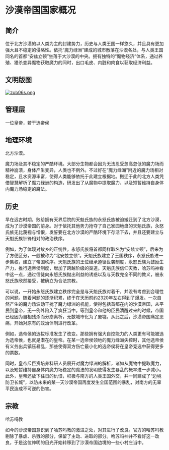 # 沙漠帝国国家概况

## 简介

位于北方沙漠的以人类为主的封建势力，历史与人类王国一样悠久，并且具有更加强大且不稳定的侵略性。依托“魔力绿洲”建成的城市散落在沙漠各处，与人类王国同名的首都“安兹立顿”坐落于大沙漠的中央。拥有独特的“魔物经济”体系，通过养殖、猎杀变异魔物获取魔力的同时，出口毛皮、内脏和肉食以获取经济利益。

## 文明版图

[![zob06s.png](https://s1.ax1x.com/2022/12/15/zob06s.png)](https://imgse.com/i/zob06s)

## 管理层

一位皇帝，若干选帝侯

## 地理环境

北方沙漠。

魔力场及其不稳定的严酷环境。大部分生物都会因为无法忍受忽高忽低的魔力场而精神崩溃，身体产生变异，人类也不例外。不过好在“魔力绿洲”附近的魔力场相对稳定，且水资源丰富，使得人类能够依托于此建立根据地。搬迁于此的北方人类凭借智慧解析了魔力绿洲的构造，研发出了从魔物中提取魔力，以及短暂维持自身体内魔力场稳定的魔法。

## 历史

早在远古时期，败给拥有天界后院的天魁氏族的永怒氏族被迫搬迁到了北方沙漠，成为了沙漠帝国的前身。对于依托其他势力抢夺了自己家园地盘的天魁氏族，永怒氏族无比蔑视与憎恨，发誓要在北方沙漠的严酷环境下存活下去，并且还要建立与天魁氏族针锋相对的政治秩序。

例如，为了体现对故乡的正统性，永怒氏族将首都同样取名为“安兹立顿”，后来为了方便区分，一般被称为“北安兹立顿”。天魁氏族建立了王国秩序，永怒氏族进一步集权，建立了帝国秩序。天魁氏族的王位继承遵循世袭制度，永怒氏族为鼓励生产力，推行选帝侯制度，增加了跨越阶级的渠道。天魁氏族信仰天教，哈苏吗神看中这一点，通过信徒向永怒氏族抛出利益的诱惑以及与天教完全不同的教义，被永怒氏族欣然接受，被确立为合法宗教。

可以说，一开始永怒氏族建立秩序完全是与天魁氏族对着干，并没有考虑到合理性的问题。随着问题的逐渐积累，终于在天历前约2320年左右得到了爆发。一次自然产生的魔力场波动干扰了魔力绿洲的机能，使得包括首都在内的沙漠帝国，从平民到皇帝，无一例外陷入了疯狂当中。等到皇帝和他的臣民清醒过来的时候，帝国已经因为自相残杀而分崩离析，无数城市化为了废墟。从此之后，沙漠帝国痛定思痛，开始对原有的政治体制进行改革。

例如，选帝侯的选拔标准发生了改变。那些拥有强大自控能力的人类更有可能被选为选帝侯，也就是潜在的皇帝。在某一选帝侯领地的魔力绿洲失控时，其他选帝侯有义务出兵镇压暴乱，那些使得双方伤亡最小化的选帝侯将在皇帝竞选中获得更多的票数。

同时，皇帝斥巨资培养科研人员展开对魔力绿洲的解析，诸如从魔物中提取魔力，以及短暂维持自身体内魔力场稳定的魔法的发明使得发生暴乱的概率进一步减小。
此外，皇帝还放下往日的仇恨，积极与南方的人类王国外交，并一同建成了“边境防卫长城”，以防未来的某一天沙漠帝国再度发生全国范围的暴乱，对南方的无辜平民造成不可逆的伤害。

## 宗教

哈苏吗教

如今的沙漠帝国意识到了哈苏吗教的激进之处，对其进行了改良。官方的哈苏吗教剔除了暴虐、杀戮的部分，保留了主动、进取的部分。哈苏吗神并不看好这一改良，于是这位神明的目光开始转移到了沙漠帝国边境的一些小村庄当中。
